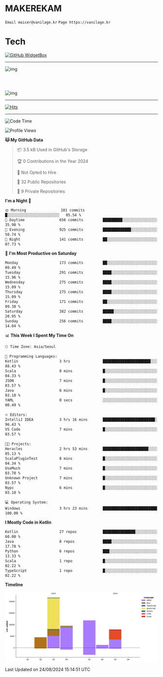 # MAKEREKAM

`Email maicer@vanilage.kr`
`Page https://vanilage.kr`

# Tech

[![GitHub WidgetBox](https://github-widgetbox.vercel.app/api/skills?languages=python,js,ts,c,cpp,cs,java,kotlin,bash,md,html,css,xml,yaml,swift,powershell,json,R,SQL,php&tools=git,npm,gradle,nodejs,vercel,nginx&includeNames=true&theme=darkmode)](https://github.com/Jurredr/github-widgetbox)

---

![img](https://github-readme-stats.vercel.app/api/top-langs/?username=MAKEREKAM&layout=compact&theme=gruvbox)

<br>
<br>

![img](https://github-readme-stats.vercel.app/api/?username=MAKEREKAM&layout=compact&theme=gruvbox)

---

[![Hits](https://hits.seeyoufarm.com/api/count/incr/badge.svg?url=https%3A%2F%2Fgithub.com%2FMAKEREKAM&count_bg=%234A49D1&title_bg=%23555555&icon=&icon_color=%23E7E7E7&title=방문&edge_flat=false)](https://hits.seeyoufarm.com)

---

<!--START_SECTION:waka-->
![Code Time](http://img.shields.io/badge/Code%20Time-270%20hrs%2043%20mins-blue)

![Profile Views](http://img.shields.io/badge/Profile%20Views-0-blue)

**🐱 My GitHub Data** 

> 📦 3.5 kB Used in GitHub's Storage 
 > 
> 🏆 0 Contributions in the Year 2024
 > 
> 🚫 Not Opted to Hire
 > 
> 📜 32 Public Repositories 
 > 
> 🔑 9 Private Repositories 
 > 
**I'm a Night 🦉** 

```text
🌞 Morning                101 commits         █░░░░░░░░░░░░░░░░░░░░░░░░   05.54 % 
🌆 Daytime                656 commits         █████████░░░░░░░░░░░░░░░░   35.98 % 
🌃 Evening                925 commits         █████████████░░░░░░░░░░░░   50.74 % 
🌙 Night                  141 commits         ██░░░░░░░░░░░░░░░░░░░░░░░   07.73 % 
```
📅 **I'm Most Productive on Saturday** 

```text
Monday                   173 commits         ██░░░░░░░░░░░░░░░░░░░░░░░   09.49 % 
Tuesday                  291 commits         ████░░░░░░░░░░░░░░░░░░░░░   15.96 % 
Wednesday                275 commits         ████░░░░░░░░░░░░░░░░░░░░░   15.09 % 
Thursday                 275 commits         ████░░░░░░░░░░░░░░░░░░░░░   15.09 % 
Friday                   171 commits         ██░░░░░░░░░░░░░░░░░░░░░░░   09.38 % 
Saturday                 382 commits         █████░░░░░░░░░░░░░░░░░░░░   20.95 % 
Sunday                   256 commits         ████░░░░░░░░░░░░░░░░░░░░░   14.04 % 
```


📊 **This Week I Spent My Time On** 

```text
🕑︎ Time Zone: Asia/Seoul

💬 Programming Languages: 
Kotlin                   3 hrs               ██████████████████████░░░   88.43 % 
Scala                    8 mins              █░░░░░░░░░░░░░░░░░░░░░░░░   04.33 % 
JSON                     7 mins              █░░░░░░░░░░░░░░░░░░░░░░░░   03.57 % 
Java                     6 mins              █░░░░░░░░░░░░░░░░░░░░░░░░   03.18 % 
YAML                     0 secs              ░░░░░░░░░░░░░░░░░░░░░░░░░   00.49 % 

🔥 Editors: 
IntelliJ IDEA            3 hrs 16 mins       ████████████████████████░   96.43 % 
VS Code                  7 mins              █░░░░░░░░░░░░░░░░░░░░░░░░   03.57 % 

🐱‍💻 Projects: 
Heracles                 2 hrs 53 mins       █████████████████████░░░░   85.13 % 
ScalaPluginTest          8 mins              █░░░░░░░░░░░░░░░░░░░░░░░░   04.34 % 
UseMuch                  7 mins              █░░░░░░░░░░░░░░░░░░░░░░░░   03.78 % 
Unknown Project          7 mins              █░░░░░░░░░░░░░░░░░░░░░░░░   03.57 % 
Nypc                     6 mins              █░░░░░░░░░░░░░░░░░░░░░░░░   03.18 % 

💻 Operating System: 
Windows                  3 hrs 23 mins       █████████████████████████   100.00 % 
```

**I Mostly Code in Kotlin** 

```text
Kotlin                   27 repos            ███████████████░░░░░░░░░░   60.00 % 
Java                     8 repos             ████░░░░░░░░░░░░░░░░░░░░░   17.78 % 
Python                   6 repos             ███░░░░░░░░░░░░░░░░░░░░░░   13.33 % 
Scala                    1 repo              █░░░░░░░░░░░░░░░░░░░░░░░░   02.22 % 
TypeScript               1 repo              █░░░░░░░░░░░░░░░░░░░░░░░░   02.22 % 
```



**Timeline**

![Lines of Code chart](https://raw.githubusercontent.com/MAKEREKAM/MAKEREKAM/main/assets/bar_graph.png)


 Last Updated on 24/08/2024 15:14:51 UTC
<!--END_SECTION:waka-->
